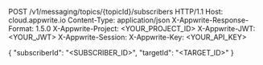 POST /v1/messaging/topics/{topicId}/subscribers HTTP/1.1
Host: cloud.appwrite.io
Content-Type: application/json
X-Appwrite-Response-Format: 1.5.0
X-Appwrite-Project: &lt;YOUR_PROJECT_ID&gt;
X-Appwrite-JWT: &lt;YOUR_JWT&gt;
X-Appwrite-Session: 
X-Appwrite-Key: &lt;YOUR_API_KEY&gt;

{
  "subscriberId": "<SUBSCRIBER_ID>",
  "targetId": "<TARGET_ID>"
}
